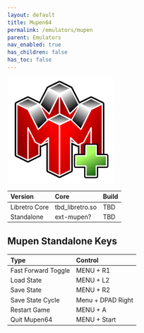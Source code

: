 ```yaml
---
layout: default
title: Mupen64
permalink: /emulators/mupen
parent: Emulators
nav_enabled: true
has_children: false
has_toc: false
---
```


![](assets/images/mupen64plus.png)

| Version       | Core               | Build           |
|:--------------|:-------------------|:----------------|
| Libretro Core | tbd_libretro.so    | TBD |
| Standalone    | ext-mupen?         | TBD |

## Mupen Standalone Keys
| Type                    | Control                  |
|:------------------------|:-------------------------|
| Fast Forward Toggle     | MENU + R1                |
| Load State              | MENU + L2                |
| Save State              | MENU + R2                |
| Save State Cycle        | Menu + DPAD Right        |
| Restart Game            | MENU + A                 |
| Quit Mupen64            | MENU + Start             |
